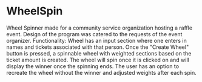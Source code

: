 # WheelSpin
Wheel Spinner made for a community service organization hosting a raffle event. Design of the program was catered to the requests of the event organizer.
Functionality:
  Wheel has an input section where one enters in names and tickets associated with that person.
  Once the "Create Wheel" button is pressed, a spinnable wheel with weighted sections based on the ticket amount is created.
  The wheel will spin once it is clicked on and will display the winner once the spinning ends.
  The user has an option to recreate the wheel without the winner and adjusted weights after each spin.
  
  
